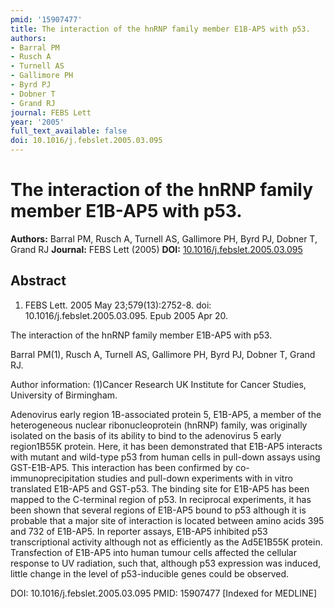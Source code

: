```yaml
---
pmid: '15907477'
title: The interaction of the hnRNP family member E1B-AP5 with p53.
authors:
- Barral PM
- Rusch A
- Turnell AS
- Gallimore PH
- Byrd PJ
- Dobner T
- Grand RJ
journal: FEBS Lett
year: '2005'
full_text_available: false
doi: 10.1016/j.febslet.2005.03.095
---
```


# The interaction of the hnRNP family member E1B-AP5 with p53.
**Authors:** Barral PM, Rusch A, Turnell AS, Gallimore PH, Byrd PJ, Dobner T, Grand RJ
**Journal:** FEBS Lett (2005)
**DOI:** [10.1016/j.febslet.2005.03.095](https://doi.org/10.1016/j.febslet.2005.03.095)

## Abstract

1. FEBS Lett. 2005 May 23;579(13):2752-8. doi: 10.1016/j.febslet.2005.03.095.
Epub  2005 Apr 20.

The interaction of the hnRNP family member E1B-AP5 with p53.

Barral PM(1), Rusch A, Turnell AS, Gallimore PH, Byrd PJ, Dobner T, Grand RJ.

Author information:
(1)Cancer Research UK Institute for Cancer Studies, University of Birmingham.

Adenovirus early region 1B-associated protein 5, E1B-AP5, a member of the
heterogeneous nuclear ribonucleoprotein (hnRNP) family, was originally isolated
on the basis of its ability to bind to the adenovirus 5 early region1B55K
protein. Here, it has been demonstrated that E1B-AP5 interacts with mutant and
wild-type p53 from human cells in pull-down assays using GST-E1B-AP5. This
interaction has been confirmed by co-immunoprecipitation studies and pull-down
experiments with in vitro translated E1B-AP5 and GST-p53. The binding site for
E1B-AP5 has been mapped to the C-terminal region of p53. In reciprocal
experiments, it has been shown that several regions of E1B-AP5 bound to p53
although it is probable that a major site of interaction is located between
amino acids 395 and 732 of E1B-AP5. In reporter assays, E1B-AP5 inhibited p53
transcriptional activity although not as efficiently as the Ad5E1B55K protein.
Transfection of E1B-AP5 into human tumour cells affected the cellular response
to UV radiation, such that, although p53 expression was induced, little change
in the level of p53-inducible genes could be observed.

DOI: 10.1016/j.febslet.2005.03.095
PMID: 15907477 [Indexed for MEDLINE]
